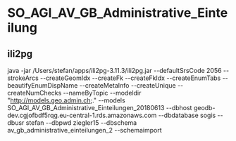 # SO_AGI_AV_GB_Administrative_Einteilung

## ili2pg
java -jar /Users/stefan/apps/ili2pg-3.11.3/ili2pg.jar --defaultSrsCode 2056 --strokeArcs --createGeomIdx --createFk --createFkIdx --createEnumTabs --beautifyEnumDispName --createMetaInfo --createUnique --createNumChecks --nameByTopic --modeldir "http://models.geo.admin.ch;." --models SO_AGI_AV_GB_Administrative_Einteilungen_20180613 --dbhost geodb-dev.cgjofbdf5rqg.eu-central-1.rds.amazonaws.com --dbdatabase sogis --dbusr stefan --dbpwd ziegler15 --dbschema av_gb_administrative_einteilungen_2 --schemaimport
